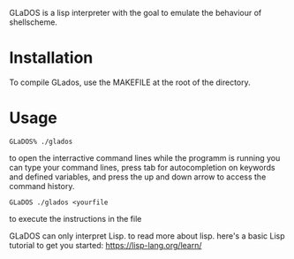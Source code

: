 GLaDOS is a lisp interpreter with the goal to emulate the behaviour of shellscheme.

# Installation
To compile GLados, use the MAKEFILE at the root of the directory.

# Usage
```
GLaDOS% ./glados
```
to open the interractive command lines
while the programm is running you can type your command lines, press tab for autocompletion on keywords and defined variables, and press the up and down arrow to access the command history.


```
GLaDOS ./glados <yourfile
```
to execute the instructions in the file

GLaDOS can only interpret Lisp. to read more about lisp.
here's a basic Lisp tutorial to get you started:
https://lisp-lang.org/learn/
